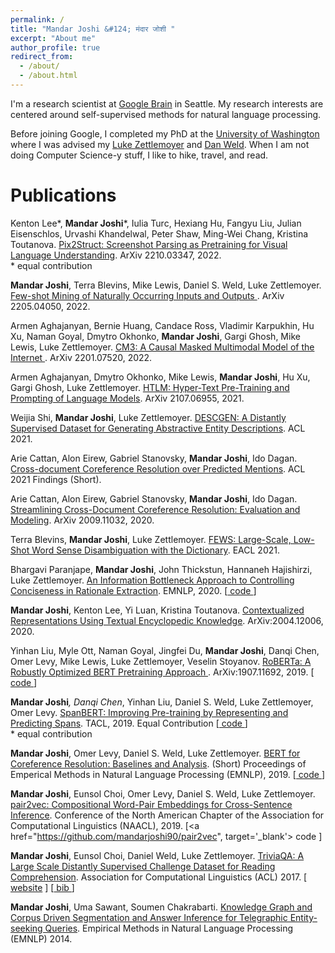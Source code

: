 ```yaml
---
permalink: /
title: "Mandar Joshi &#124; मंदार जोशी "
excerpt: "About me"
author_profile: true
redirect_from: 
  - /about/
  - /about.html
---
```


I'm a research scientist at [Google Brain](https://research.google/teams/brain/) in Seattle. My research interests are centered around self-supervised methods for natural language processing. 

Before joining Google, I completed my PhD at the [University of Washington](https://www.cs.washington.edu/) where I was advised my [Luke Zettlemoyer](https://www.cs.washington.edu/people/faculty/lsz) and [Dan Weld](https://www.cs.washington.edu/people/faculty/weld). When I am not doing Computer Science-y stuff, I like to hike, travel, and read.

Publications
======
Kenton Lee\*, <b>Mandar Joshi</b>\*, Iulia Turc, Hexiang Hu, Fangyu Liu, Julian Eisenschlos, Urvashi Khandelwal, Peter Shaw, Ming-Wei Chang, Kristina Toutanova. <a href="https://arxiv.org/abs/2210.03347" target="_blank"> Pix2Struct: Screenshot Parsing as Pretraining for Visual Language Understanding</a>. ArXiv 2210.03347, 2022.<br />
\* equal contribution

<b>Mandar Joshi</b>, Terra Blevins, Mike Lewis, Daniel S. Weld, Luke Zettlemoyer. <a href="https://arxiv.org/abs/2205.04050" target="_blank"> Few-shot Mining of Naturally Occurring Inputs and Outputs </a>. ArXiv 2205.04050, 2022.

Armen Aghajanyan, Bernie Huang, Candace Ross, Vladimir Karpukhin, Hu Xu, Naman Goyal, Dmytro Okhonko, <b>Mandar Joshi</b>, Gargi Ghosh, Mike Lewis, Luke Zettlemoyer. <a href="https://arxiv.org/abs/2201.07520" target="_blank"> CM3: A Causal Masked Multimodal Model of the Internet </a>. ArXiv 2201.07520, 2022.

Armen Aghajanyan, Dmytro Okhonko, Mike Lewis, <b>Mandar Joshi</b>, Hu Xu, Gargi Ghosh, Luke Zettlemoyer. <a href="https://arxiv.org/abs/2107.06955" target="_blank"> HTLM: Hyper-Text Pre-Training and Prompting of Language Models</a>. ArXiv 2107.06955, 2021.

Weijia Shi, <b>Mandar Joshi</b>, Luke Zettlemoyer. <a href="https://arxiv.org/abs/2106.05365" target="_blank"> DESCGEN: A Distantly Supervised Dataset for Generating Abstractive Entity Descriptions</a>. ACL 2021. 

Arie Cattan, Alon Eirew, Gabriel Stanovsky, <b>Mandar Joshi</b>, Ido Dagan. <a href="https://arxiv.org/abs/2106.01210" target="_blank"> Cross-document Coreference Resolution over Predicted Mentions</a>. ACL 2021 Findings (Short). 

Arie Cattan, Alon Eirew, Gabriel Stanovsky, <b>Mandar Joshi</b>, Ido Dagan. <a href="https://arxiv.org/abs/2009.11032" target="_blank"> Streamlining Cross-Document Coreference Resolution: Evaluation and Modeling</a>. ArXiv 2009.11032, 2020. 

Terra Blevins, <b>Mandar Joshi</b>, Luke Zettlemoyer. <a href="https://arxiv.org/abs/2102.07983" target="_blank"> FEWS: Large-Scale, Low-Shot Word Sense Disambiguation with the Dictionary</a>. EACL 2021. 

Bhargavi Paranjape, <b>Mandar Joshi</b>, John Thickstun, Hannaneh Hajishirzi, Luke Zettlemoyer. <a href="https://arxiv.org/abs/2005.00652" target="_blank"> An Information Bottleneck Approach to Controlling Conciseness in Rationale Extraction</a>. EMNLP, 2020.  [<a href="https://github.com/bhargaviparanjape/explainable_qa" target="_blank"> code </a>]

<b>Mandar Joshi</b>, Kenton Lee, Yi Luan, Kristina Toutanova. <a href="https://arxiv.org/abs/2004.12006" target="_blank"> Contextualized Representations Using Textual Encyclopedic Knowledge</a>. ArXiv:2004.12006, 2020.  

Yinhan Liu, Myle Ott, Naman Goyal, Jingfei Du, <b>Mandar Joshi</b>, Danqi Chen, Omer Levy, Mike Lewis, Luke Zettlemoyer, Veselin Stoyanov. <a href="https://arxiv.org/abs/1907.11692" target="_blank">RoBERTa: A Robustly Optimized BERT Pretraining Approach </a>. ArXiv:1907.11692, 2019.  [<a href="https://github.com/pytorch/fairseq/tree/master/examples/roberta" target="_blank"> code </a>]

<b>Mandar Joshi</b>*, Danqi Chen*, Yinhan Liu, Daniel S. Weld, Luke Zettlemoyer, Omer Levy. <a href="https://arxiv.org/abs/1907.10529" target="_blank"> SpanBERT: Improving Pre-training by Representing and Predicting Spans</a>. TACL, 2019.  Equal Contribution  [<a href="https://github.com/facebookresearch/SpanBERT" target="_blank"> code </a>]
<br />
\* equal contribution

<b>Mandar Joshi</b>, Omer Levy, Daniel S. Weld, Luke Zettlemoyer. <a href="https://arxiv.org/abs/1908.09091" target="_blank">BERT for Coreference Resolution: Baselines and Analysis</a>. (Short) Proceedings of Emperical Methods in Natural Language Processing (EMNLP), 2019.  [<a href="https://github.com/mandarjoshi90/coref" target="_blank"> code </a>]

<b>Mandar Joshi</b>, Eunsol Choi, Omer Levy, Daniel S. Weld, Luke Zettlemoyer. <a href = "https://arxiv.org/abs/1810.08854" target = "_blank">pair2vec: Compositional Word-Pair Embeddings for Cross-Sentence Inference</a>. Conference of the North American Chapter of the Association for Computational Linguistics (NAACL), 2019.  [<a href="https://github.com/mandarjoshi90/pair2vec", target='_blank'> code </a>]

<b>Mandar Joshi</b>, Eunsol Choi, Daniel Weld, Luke Zettlemoyer. <a href = "docs/triviaQA.pdf" target = "_blank">TriviaQA: A Large Scale Distantly Supervised Challenge Dataset for Reading Comprehension</a>. Association for Computational Linguistics (ACL) 2017. [ <a href="http://nlp.cs.washington.edu/triviaqa/" target="_blank">website</a> ] [<a href="bibs/triviaqa.bib" target="_blank"> bib </a>]

<b>Mandar Joshi</b>, Uma Sawant, Soumen Chakrabarti. <a href = "docs/proceedingsPaperEMNLP2014.pdf" target = "_blank">Knowledge Graph and Corpus Driven Segmentation and Answer Inference for Telegraphic Entity-seeking Queries</a>. Empirical Methods in Natural Language Processing (EMNLP) 2014.